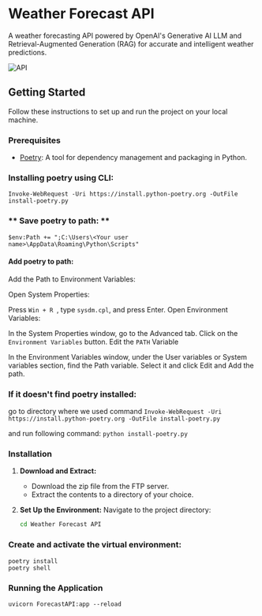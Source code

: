 # Weather Forecast API

A weather forecasting API powered by OpenAI's Generative AI LLM and Retrieval-Augmented Generation (RAG) for accurate and intelligent weather predictions.

![API](https://shorturl.at/3I4Za)

## Getting Started
Follow these instructions to set up and run the project on your local machine.

### Prerequisites

- [Poetry](https://python-poetry.org/docs/#installation): A tool for dependency management and packaging in Python.

### Installing poetry using CLI:
`Invoke-WebRequest -Uri https://install.python-poetry.org -OutFile install-poetry.py`

### ** Save poetry to path: ** 

`$env:Path += ";C:\Users\<Your user name>\AppData\Roaming\Python\Scripts" `
#### Add poetry to path:


Add the Path to Environment Variables:

Open System Properties:

Press `Win + R `, type `sysdm.cpl`, and press Enter.
Open Environment Variables:

In the System Properties window, go to the Advanced tab.
Click on the `Environment Variables` button.
Edit the `PATH` Variable

In the Environment Variables window, under the User variables or System variables section, find the Path variable.
Select it and click Edit and Add the path.

### If it doesn't find poetry installed:

go to directory where we used command 
`Invoke-WebRequest -Uri https://install.python-poetry.org -OutFile install-poetry.py`

and run following command:
`python install-poetry.py`

### Installation

1. **Download and Extract:**
   - Download the zip file from the FTP server.
   - Extract the contents to a directory of your choice.

2. **Set Up the Environment:**
   Navigate to the project directory:
   ```bash
   cd Weather Forecast API
### Create and activate the virtual environment:

```
poetry install
poetry shell
```

### Running the Application

```
uvicorn ForecastAPI:app --reload
```

